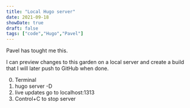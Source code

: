 ```yaml
---
title: "Local Hugo server"
date: 2021-09-18
showDate: true
draft: false
tags: ["code","Hugo","Pavel"]
---
```


Pavel has tought me this.

I can preview changes to this garden on a local server and create a build that I will later push to GitHub when done.

0. Terminal
1. hugo server -D
2. live updates go to localhost:1313
3. Control+C to stop server
